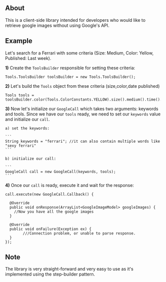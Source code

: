 <h2>About</h2>

This is a client-side library intended for developers who would like to retrieve google images without using Google's API.

<h2>Example</h2>

Let's search for a Ferrari with some criteria (Size: Medium, Color: Yellow, Published: Last week).

**1)** Create the `ToolsBuilder` responsible for setting these criteria:

```
Tools.ToolsBuilder toolsBuilder = new Tools.ToolsBuilder();
```


**2)** Let's build the `Tools` object from these criteria (size,color,date published) 

```
Tools tools = toolsBuilder.color(Tools.ColorConstants.YELLOW).size().medium().time().lastWeek().build();
```


**3)** Now let's initialize our `GoogleCall` which takes two arguments: keywords and tools. Since we have our `tools` ready, we need to set our `keywords` value and initialize our `call`.

	a) set the keywords:

	```
	String keywords = "ferrari"; //it can also contain multiple words like "sexy ferrari"
	```

	b) initialize our call:

	```
	GoogleCall call = new GoogleCall(keywords, tools);
	```
	

**4)** Once our `call` is ready, execute it and wait for the response:

```
call.execute(new GoogleCall.Callback() {

  @Override
  public void onResponse(ArrayList<GoogleImageModel> googleImages) {
	//Now you have all the google images
  }

  @Override
  public void onFailure(Exception ex) {
		///Connection problem, or unable to parse response.
  }
});
```

<h2>Note</h2>
The library is very straight-forward and very easy to use as it's implemented using the step-builder pattern.
